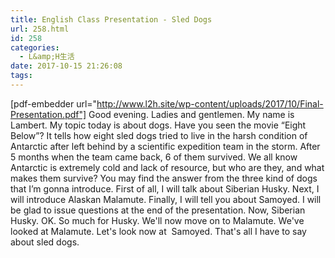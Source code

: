 ```yaml
---
title: English Class Presentation - Sled Dogs
url: 258.html
id: 258
categories:
  - L&amp;H生活
date: 2017-10-15 21:26:08
tags:
---
```


[pdf-embedder url="http://www.l2h.site/wp-content/uploads/2017/10/Final-Presentation.pdf"] Good evening. Ladies and gentlemen. My name is Lambert. My topic today is about dogs. Have you seen the movie “Eight Below”? It tells how eight sled dogs tried to live in the harsh condition of Antarctic after left behind by a scientific expedition team in the storm. After 5 months when the team came back, 6 of them survived. We all know Antarctic is extremely cold and lack of resource, but who are they, and what makes them survive? You may find the answer from the three kind of dogs that I’m gonna introduce. First of all, I will talk about Siberian Husky. Next, I will introduce Alaskan Malamute. Finally, I will tell you about Samoyed. I will be glad to issue questions at the end of the presentation. Now, Siberian Husky. OK. So much for Husky. We'll now move on to Malamute. We've looked at Malamute. Let's look now at  Samoyed. That's all I have to say about sled dogs.